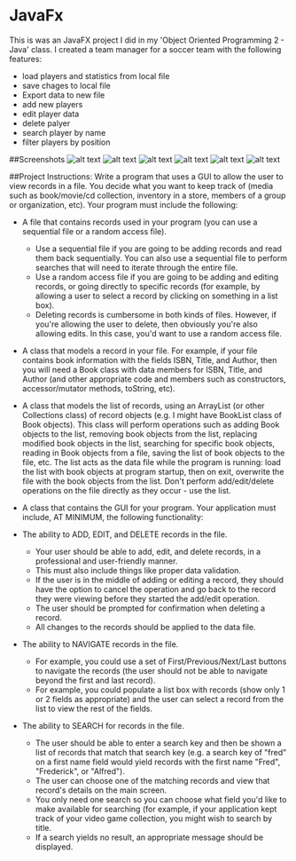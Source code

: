 # JavaFx

This is was an JavaFX project I did in my 'Object Oriented Programming 2 - Java' class.
I created a team manager for a soccer team with the following features:
* load players and statistics from local file
* save chages to local file
* Export data to new file
* add new players
* edit player data
* delete palyer
* search player by name
* filter players by position

##Screenshots
![alt text](https://github.com/dpetla/JavaFx/blob/master/imgs/TeamManager1.jpg "Entry screen")
![alt text](https://github.com/dpetla/JavaFx/blob/master/imgs/TeamManager2.jpg "File Options")
![alt text](https://github.com/dpetla/JavaFx/blob/master/imgs/TeamManager3.jpg "Edit player")
![alt text](https://github.com/dpetla/JavaFx/blob/master/imgs/TeamManager4.jpg "Search player by name")
![alt text](https://github.com/dpetla/JavaFx/blob/master/imgs/TeamManager5.jpg "add new player window")
![alt text](https://github.com/dpetla/JavaFx/blob/master/imgs/TeamManager6.jpg "Export players data")


##Project Instructions:
Write a program that uses a GUI to allow the user to view records in a file. You decide what you want to keep track of (media such as book/movie/cd collection, inventory in a store, members of a group or organization, etc). Your program must include the following:

* A file that contains records used in your program (you can use a sequential file or a random access file).
    * Use a sequential file if you are going to be adding records and read them back sequentially. You can also use a sequential file to perform searches that will need to iterate through the entire file.
    * Use a random access file if you are going to be adding and editing records, or going directly to specific records (for example, by allowing a user to select a record by clicking on something in a list box).
    * Deleting records is cumbersome in both kinds of files. However, if you're allowing the user to delete, then obviously you're also allowing edits. In this case, you'd want to use a random access file.
* A class that models a record in your file. For example, if your file contains book information with the fields ISBN, Title, and Author, then you will need a Book class with data members for ISBN, Title, and Author (and other appropriate code and members such as constructors, accessor/mutator methods, toString, etc).
* A class that models the list of records, using an ArrayList (or other Collections class) of record objects (e.g. I might have BookList class of Book objects). This class will perform operations such as adding Book objects to the list, removing book objects from the list, replacing modified book objects in the list, searching for specific book objects, reading in Book objects from a file, saving the list of book objects to the file, etc. The list acts as the data file while the program is running: load the list with book objects at program startup, then on exit, overwrite the file with the book objects from the list. Don't perform add/edit/delete operations on the file directly as they occur - use the list.
* A class that contains the GUI for your program.
Your application must include, AT MINIMUM, the following functionality:

* The ability to ADD, EDIT, and DELETE records in the file.
    * Your user should be able to add, edit, and delete records, in a professional and user-friendly manner.
    * This must also include things like proper data validation.
    * If the user is in the middle of adding or editing a record, they should have the option to cancel the operation and go back to the record they were viewing before they started the add/edit operation.
    * The user should be prompted for confirmation when deleting a record.
    * All changes to the records should be applied to the data file.
* The ability to NAVIGATE records in the file.
    * For example, you could use a set of First/Previous/Next/Last buttons to navigate the records (the user should not be able to navigate beyond the first and last record).
    * For example, you could populate a list box with records (show only 1 or 2 fields as appropriate) and the user can select a record from the list to view the rest of the fields.
* The ability to SEARCH for records in the file.
    * The user should be able to enter a search key and then be shown a list of records that match that search key (e.g. a search key of "fred" on a first name field would yield records with the first name "Fred", "Frederick", or "Alfred").
    * The user can choose one of the matching records and view that record's details on the main screen.
    * You only need one search so you can choose what field you'd like to make available for searching (for example, if your application kept track of your video game collection, you might wish to search by title.
    * If a search yields no result, an appropriate message should be displayed.

